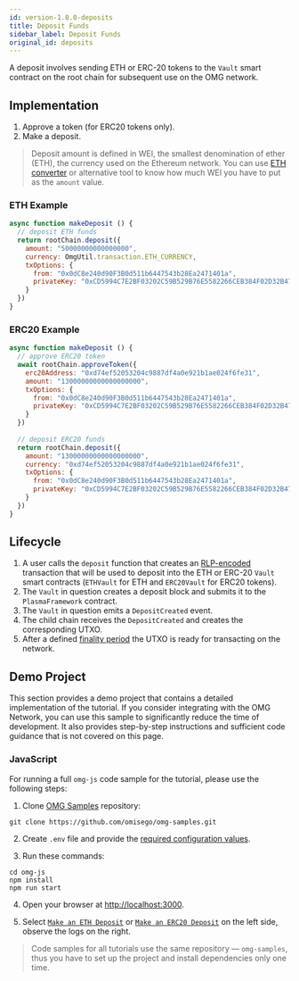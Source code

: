 ```yaml
---
id: version-1.0.0-deposits
title: Deposit Funds
sidebar_label: Deposit Funds
original_id: deposits
---
```


A deposit involves sending ETH or ERC-20 tokens to the `Vault` smart contract on the root chain for subsequent use on the OMG network.

## Implementation

1. Approve a token (for ERC20 tokens only). 
2. Make a deposit.

> Deposit amount is defined in WEI, the smallest denomination of ether (ETH), the currency used on the Ethereum network. You can use [ETH converter](https://eth-converter.com) or alternative tool to know how much WEI you have to put as the `amount` value.

### ETH Example

<!--DOCUSAURUS_CODE_TABS-->
<!-- JavaScript (ESNext) -->

```js
async function makeDeposit () {
  // deposit ETH funds
  return rootChain.deposit({
    amount: "50000000000000000",
    currency: OmgUtil.transaction.ETH_CURRENCY,
    txOptions: {
      from: "0x0dC8e240d90F3B0d511b6447543b28Ea2471401a",
      privateKey: "0xCD5994C7E2BF03202C59B529B76E5582266CEB384F02D32B470AC57112D0C6E7"
    }
  })
}
```

<!--END_DOCUSAURUS_CODE_TABS-->

### ERC20 Example

<!--DOCUSAURUS_CODE_TABS-->
<!-- JavaScript (ESNext) -->

```js
async function makeDeposit () {
  // approve ERC20 token
  await rootChain.approveToken({
    erc20Address: "0xd74ef52053204c9887df4a0e921b1ae024f6fe31",
    amount: "13000000000000000000",
    txOptions: {
      from: "0x0dC8e240d90F3B0d511b6447543b28Ea2471401a",
      privateKey: "0xCD5994C7E2BF03202C59B529B76E5582266CEB384F02D32B470AC57112D0C6E7"
    }
  })
  
  // deposit ERC20 funds
  return rootChain.deposit({
    amount: "13000000000000000000",
    currency: "0xd74ef52053204c9887df4a0e921b1ae024f6fe31",
    txOptions: {
      from: "0x0dC8e240d90F3B0d511b6447543b28Ea2471401a",
      privateKey: "0xCD5994C7E2BF03202C59B529B76E5582266CEB384F02D32B470AC57112D0C6E7"
    }
  })
}
```
<!--END_DOCUSAURUS_CODE_TABS-->

## Lifecycle

1. A user calls the `deposit` function that creates an [RLP-encoded](https://github.com/ethereum/wiki/wiki/RLP) transaction that will be used to deposit into the ETH or ERC-20 `Vault` smart contracts (`ETHVault` for ETH and `ERC20Vault` for ERC20 tokens).
2. The `Vault` in question creates a deposit block and submits it to the `PlasmaFramework` contract.
3. The `Vault` in question emits a `DepositCreated` event.
4. The child chain receives the `DepositCreated` and creates the corresponding UTXO.
5. After a defined [finality period](glossary#deposit-finality-period) the UTXO is ready for transacting on the network.

## Demo Project

This section provides a demo project that contains a detailed implementation of the tutorial. If you consider integrating with the OMG Network, you can use this sample to significantly reduce the time of development. It also provides step-by-step instructions and sufficient code guidance that is not covered on this page.

### JavaScript

For running a full `omg-js` code sample for the tutorial, please use the following steps:

1. Clone [OMG Samples](https://github.com/omisego/omg-samples) repository:

```
git clone https://github.com/omisego/omg-samples.git
```

2. Create `.env` file and provide the [required configuration values](https://github.com/omisego/omg-samples/tree/master/omg-js#setup).

3. Run these commands:

```
cd omg-js
npm install
npm run start
```

4. Open your browser at [http://localhost:3000](http://localhost:3000). 

5. Select [`Make an ETH Deposit`](https://github.com/omisego/omg-samples/tree/master/omg-js/app/02-deposit-eth) or [`Make an ERC20 Deposit`](https://github.com/omisego/omg-samples/tree/master/omg-js/app/02-deposit-erc20) on the left side, observe the logs on the right.

> Code samples for all tutorials use the same repository — `omg-samples`, thus you have to set up the project and install dependencies only one time.
